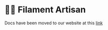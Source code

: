 # 👨‍💻 Filament Artisan

Docs have been moved to our website at this [link](https://tomatophp.com/en/open-source/filament-artisan)

